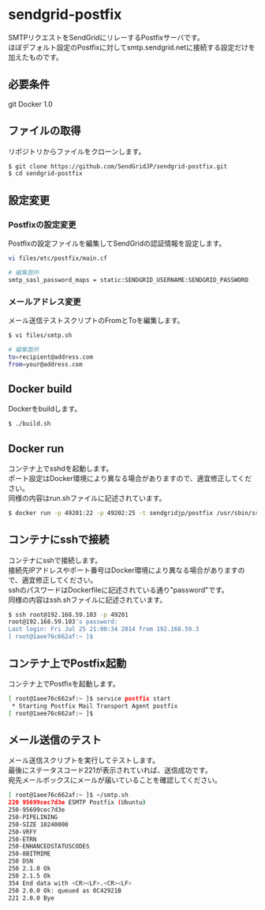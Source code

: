 sendgrid-postfix
================

SMTPリクエストをSendGridにリレーするPostfixサーバです。  
ほぼデフォルト設定のPostfixに対してsmtp.sendgrid.netに接続する設定だけを加えたものです。  

## 必要条件
git
Docker 1.0

## ファイルの取得
リポジトリからファイルをクローンします。
``` bash
$ git clone https://github.com/SendGridJP/sendgrid-postfix.git
$ cd sendgrid-postfix
```

## 設定変更
### Postfixの設定変更
Postfixの設定ファイルを編集してSendGridの認証情報を設定します。
``` bash
vi files/etc/postfix/main.cf

# 編集箇所
smtp_sasl_password_maps = static:SENDGRID_USERNAME:SENDGRID_PASSWORD
```

### メールアドレス変更
メール送信テストスクリプトのFromとToを編集します。
``` bash
$ vi files/smtp.sh

# 編集箇所
to=recipient@address.com
from=your@address.com
```

## Docker build
Dockerをbuildします。
``` bash
$ ./build.sh
```

## Docker run
コンテナ上でsshdを起動します。  
ポート設定はDocker環境により異なる場合がありますので、適宜修正してください。  
同様の内容はrun.shファイルに記述されています。
``` bash
$ docker run -p 49201:22 -p 49202:25 -t sendgridjp/postfix /usr/sbin/sshd -D &
```

## コンテナにsshで接続
コンテナにsshで接続します。  
接続先IPアドレスやポート番号はDocker環境により異なる場合がありますので、適宜修正してください。  
sshのパスワードはDockerfileに記述されている通り"password"です。  
同様の内容はssh.shファイルに記述されています。  
``` bash
$ ssh root@192.168.59.103 -p 49201
root@192.168.59.103's password:
Last login: Fri Jul 25 21:00:34 2014 from 192.168.59.3
[ root@1aee76c662af:~ ]$
```

## コンテナ上でPostfix起動
コンテナ上でPostfixを起動します。  
``` bash
[ root@1aee76c662af:~ ]$ service postfix start
 * Starting Postfix Mail Transport Agent postfix                          [ OK ]
[ root@1aee76c662af:~ ]$
```

## メール送信のテスト
メール送信スクリプトを実行してテストします。  
最後にステータスコード221が表示されていれば、送信成功です。  
宛先メールボックスにメールが届いていることを確認してください。  
``` bash
[ root@1aee76c662af:~ ]$ ~/smtp.sh
220 95699cec7d3e ESMTP Postfix (Ubuntu)
250-95699cec7d3e
250-PIPELINING
250-SIZE 10240000
250-VRFY
250-ETRN
250-ENHANCEDSTATUSCODES
250-8BITMIME
250 DSN
250 2.1.0 Ok
250 2.1.5 Ok
354 End data with <CR><LF>.<CR><LF>
250 2.0.0 Ok: queued as 0C42921B
221 2.0.0 Bye
```
